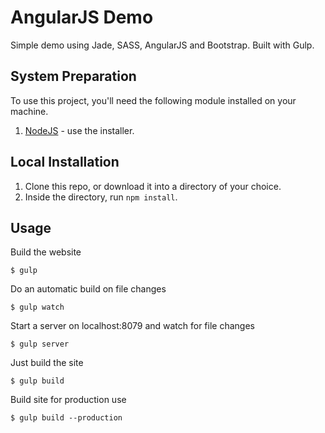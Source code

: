 # AngularJS Demo
Simple demo using Jade, SASS, AngularJS and Bootstrap. Built with Gulp.

## System Preparation

To use this project, you'll need the following module installed on your machine.

1. [NodeJS](http://nodejs.org) - use the installer.

## Local Installation

1. Clone this repo, or download it into a directory of your choice.
2. Inside the directory, run `npm install`.

## Usage

Build the website

```shell
$ gulp
```

Do an automatic build on file changes

```shell
$ gulp watch
```

Start a server on localhost:8079 and watch for file changes

```shell
$ gulp server
```

Just build the site
```shell
$ gulp build
```

Build site for production use
```shell
$ gulp build --production
```
